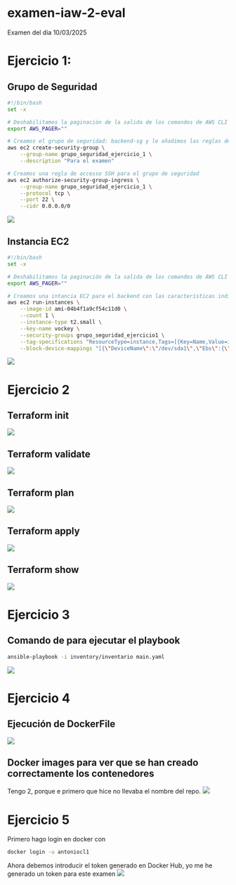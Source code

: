 # examen-iaw-2-eval
Examen del dia 10/03/2025

# Ejercicio 1:

## Grupo de Seguridad
```bash
#!/bin/bash 
set -x 

# Deshabilitamos la paginación de la salida de los comandos de AWS CLI para evitar problemas con la ejecución de scripts
export AWS_PAGER=""

# Creamos el grupo de seguridad: backend-sg y le añadimos las reglas de acceso
aws ec2 create-security-group \
    --group-name grupo_seguridad_ejercicio_1 \
    --description "Para el examen"

# Creamos una regla de accesso SSH para el grupo de seguridad
aws ec2 authorize-security-group-ingress \
    --group-name grupo_seguridad_ejercicio_1 \
    --protocol tcp \
    --port 22 \
    --cidr 0.0.0.0/0
```
![](capturas/ejercicio1/gruposeguridad.png)

## Instancia EC2
```bash
#!/bin/bash 
set -x

# Deshabilitamos la paginación de la salida de los comandos de AWS CLI para evitar problemas con la ejecución de scripts
export AWS_PAGER=""

# Creamos una intancia EC2 para el backend con las características indicadas
aws ec2 run-instances \
    --image-id ami-04b4f1a9cf54c11d0 \
    --count 1 \
    --instance-type t2.small \
    --key-name vockey \
    --security-groups grupo_seguridad_ejercicio1 \
    --tag-specifications "ResourceType=instance,Tags=[{Key=Name,Value=instancia_ejercicio_1}]" \
    --block-device-mappings "[{\"DeviceName\":\"/dev/sda1\",\"Ebs\":{\"VolumeSize\":20,\"DeleteOnTermination\":false}}]"
```
![](capturas/ejercicio1/instancialanzada.png)

# Ejercicio 2

## Terraform init
![](capturas/ejercicio2/terraforminit.png)

## Terraform validate
![](capturas/ejercicio2/terraformvalidate.png)

## Terraform plan
![](capturas/ejercicio2/terraformplan.png)

## Terraform apply
![](capturas/ejercicio2/terraformapply.png)

## Terraform show
![](capturas/ejercicio2/terraformshow.png)

# Ejercicio 3

## Comando de para ejecutar el playbook
```bash
ansible-playbook -i inventory/inventario main.yaml
```
![](capturas/ejercicio3/ejecucionansible.png)

# Ejercicio 4

## Ejecución de DockerFile
![](capturas/ejercicio3/dockerfile.png)

## Docker images para ver que se han creado correctamente los contenedores
Tengo 2, porque e primero que hice no llevaba el nombre del repo.
![](capturas/ejercicio3/dockerimages.png)

# Ejercicio 5
Primero hago login en docker con 
```bash
docker login -u antoniocl1
```
Ahora debemos introducir el token generado en Docker Hub, yo me he generado un token para este examen
![](capturas/ejercicio5publicar/token.png)